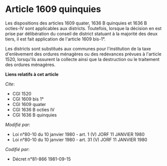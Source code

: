 # Article 1609 quinquies

Les dispositions des articles 1609 quater, 1636 B quinquies et 1636 B octies-IV sont applicables aux districts. Toutefois,
lorsque la décision en est prise par délibération du conseil de district statuant à la majorité des deux tiers, il est fait
application de l'article 1609 bis-1°.

Les districts sont substitués aux communes pour l'institution de la taxe d'enlèvement des ordures ménagères ou des redevances
prévues à l'article 1520, lorsqu'ils assurent la collecte ainsi que la destruction ou le traitement des ordures ménagères.

**Liens relatifs à cet article**

_Cite_:

  - CGI 1520
  - CGI 1609 bis 1°
  - CGI 1609 quater
  - CGI 1636 B octies IV
  - CGI 1636 B quinquies

_Modifié par_:

  - Loi n°80-10 du 10 janvier 1980 - art. 1 (V) JORF 11 JANVIER 1980
  - Loi n°80-10 du 10 janvier 1980 - art. 31 (V) JORF 11 JANVIER 1980

_Codifié par_:

  - Décret n°81-866 1981-09-15
